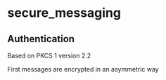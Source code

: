 # secure_messaging

## Authentication 

Based on PKCS 1 version 2.2

First messages are encrypted in an asymmetric way 